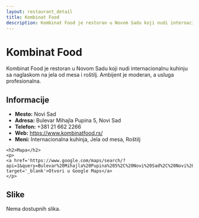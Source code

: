 ```yaml
---
layout: restaurant_detail
title: Kombinat Food
description: Kombinat Food je restoran u Novom Sadu koji nudi internacionalnu kuhinju sa naglaskom na jela od mesa i roštilj. Ambijent je moderan, a usluga profesionalna.
---
```


# Kombinat Food
<p class="description">Kombinat Food je restoran u Novom Sadu koji nudi internacionalnu kuhinju sa naglaskom na jela od mesa i roštilj. Ambijent je moderan, a usluga profesionalna.</p>

<div class="left-column text-content">
    <h2>Informacije</h2>
    <ul>
        <li><strong>Mesto:</strong> Novi Sad</li>
        <li><strong>Adresa:</strong> Bulevar Mihajla Pupina 5, Novi Sad</li>
        <li><strong>Telefon:</strong> +381 21 662 2266</li>
        <li><strong>Web:</strong> <a href='https://www.kombinatfood.rs/' target='_blank'>https://www.kombinatfood.rs/</a></li>
        <li><strong>Meni:</strong> Internacionalna kuhinja, Jela od mesa, Roštilj</li>
    </ul>

    <h2>Mapa</h2>
    <p>
    <a href='https://www.google.com/maps/search/?api=1&query=Bulevar%20Mihajla%20Pupina%205%2C%20Novi%20Sad%2C%20Novi%20Sad' target='_blank'>Otvori u Google Maps</a>
    </p>
</div>

<div class="right-column">
    <h2>Slike</h2>
    <div class="images-grid">
<p>Nema dostupnih slika.</p>
    </div>
</div>